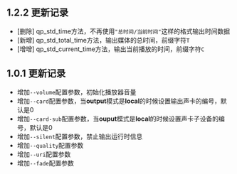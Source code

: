 1.2.2 更新记录
---------------
- [删除] qp_std_time方法，不再使用`"总时间/当前时间"`这样的格式输出时间数据
- [新增] qp_std_total_time方法，输出媒体的总时间，前缀字符`T`
- [增增] qp_std_current_time方法，输出当前播放的时间，前缀字符`C`

1.0.1 更新记录
---------------
- 增加`--volume`配置参数，初始化播放器音量
- 增加`--card`配置参数，当**output**模式是**local**的时候设置输出声卡的编号，默认是0
- 增加`--card-sub`配置参数，当**ouput**模式是**local**的时候设置声卡子设备的编号，默认是0
- 增加`--silent`配置参数，禁止输出运行时信息
- 增加`--quality`配置参数
- 增加`--uri`配置参数
- 增加`--fade`配置参数
